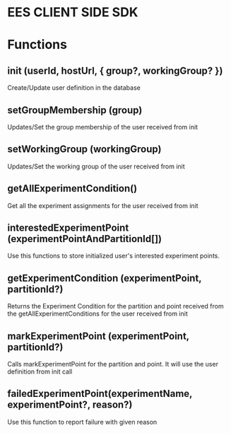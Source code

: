 # EES CLIENT SIDE SDK

# Functions

## init (userId, hostUrl, { group?, workingGroup? })
Create/Update user definition in the database

## setGroupMembership (group)
Updates/Set the group membership of the user received from init

## setWorkingGroup (workingGroup)
Updates/Set the working group of the user received from init

## getAllExperimentCondition()
Get all the experiment assignments for the user received from init

## interestedExperimentPoint (experimentPointAndPartitionId[])
Use this functions to store initialized user's interested experiment points.

## getExperimentCondition (experimentPoint, partitionId?)
Returns the Experiment Condition for the partition and point received from the getAllExperimentConditions for the user received from init

## markExperimentPoint (experimentPoint, partitionId?)
Calls markExperimentPoint for the partition and point. It will use the user definition from init call

## failedExperimentPoint(experimentName, experimentPoint?, reason?)
Use this function to report failure with given reason
